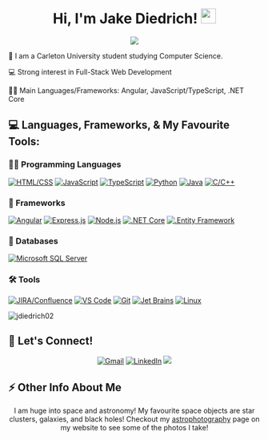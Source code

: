 <h1 align="center"> Hi, I'm Jake Diedrich!
	<a href="https://github.com/Bouaskaoun" target="_self">
		<img src="https://media.giphy.com/media/hvRJCLFzcasrR4ia7z/giphy.gif" width="30">
	</a>
</h1>

<p align="center">
	<a href="https://github.com/jdiedrich02">
		<img src="https://readme-typing-svg.herokuapp.com?lines=Computer+Science+Student;Full+Stack+Web+Developer;Astronomer&center=true&width=380&height=45">
	</a>
</p>

🏫 I am a Carleton University student studying Computer Science.

💻 Strong interest in Full-Stack Web Development

👩‍💻 Main Languages/Frameworks: Angular, JavaScript/TypeScript, .NET Core

## 💻 Languages, Frameworks, & My Favourite Tools:

### 👩‍💻 Programming Languages
<a href="https://www.w3schools.com/html/"><img alt="HTML/CSS" src="https://img.shields.io/badge/HTML/CSS-239120?style=for-the-badge&logo=html5&logoColor=white"></a>
<a href="https://developer.mozilla.org/en-US/docs/Web/JavaScript"><img alt="JavaScript" src="https://img.shields.io/badge/JavaScript%20-%23F7DF1E.svg?style=for-the-badge&logo=javascript&logoColor=black"></a>
<a href="https://www.typescriptlang.org/"><img alt="TypeScript" src="https://shields.io/badge/TypeScript-3178C6?logo=TypeScript&logoColor=FFF&style=for-the-badge"></a>
<a href="https://www.python.org/"><img alt="Python" src="https://img.shields.io/badge/Python%20-%2314354C.svg?style=for-the-badge&logo=python&logoColor=white"></a>
<a href="https://www.java.com/en/"><img alt="Java" src="https://img.shields.io/badge/Java-ED8B00?style=for-the-badge&logo=openjdk&logoColor=white"></a>
<a href="https://cplusplus.com/"><img alt="C/C++" src="https://img.shields.io/badge/-c/c++-black?logo=c%2B%2B&style=for-the-badge&logoColor=blue"></a>

### 🚀 Frameworks
<a href="https://angular.io/"><img alt="Angular" src="https://img.shields.io/badge/angular-%23DD0031.svg?style=for-the-badge&logo=angular&logoColor=white"></a>
<a href="https://expressjs.com/"><img alt="Express.js" src="https://img.shields.io/badge/express.js-%23404d59.svg?style=for-the-badge&logo=express&logoColor=%2361DAFB"></a>
<a href="https://nodejs.org/en"><img alt="Node.js" src="https://img.shields.io/badge/node.js-6DA55F?style=for-the-badge&logo=node.js&logoColor=white"></a>
<a href="https://dotnet.microsoft.com/en-us/download"><img alt=".NET Core" src="https://img.shields.io/badge/.NET Core-5C2D91?style=for-the-badge&logo=.net&logoColor=white"></a>
<a href="https://learn.microsoft.com/en-us/ef/"><img alt=".Entity Framework" src="https://img.shields.io/badge/Entity Framework-5C2D91?style=for-the-badge&logo=.net&logoColor=white"></a>

### 📝 Databases
<a href="https://www.microsoft.com/en-ca/sql-server/sql-server-downloads"><img alt="Microsoft SQL Server" src="https://img.shields.io/badge/Microsoft%20SQL%20Server-CC2927?style=for-the-badge&logo=microsoft%20sql%20server&logoColor=white"></a>

### 🛠️ Tools
<a href="https://www.atlassian.com/software/jira"><img alt="JIRA/Confluence" src="https://img.shields.io/badge/Jira/Confluence-0052CC?style=for-the-badge&logo=Jira&logoColor=white"></a>
<a href="https://code.visualstudio.com/"><img alt="VS Code" src="https://img.shields.io/badge/Visual%20Studio%20Code-0078d7.svg?style=for-the-badge&logo=visual-studio-code&logoColor=white"></a>
<a href="https://git-scm.com/"><img alt="Git" src="https://img.shields.io/badge/Git%20-%23F05033.svg?style=for-the-badge&logo=git&logoColor=white"></a>
<a href="https://www.jetbrains.com/"><img alt="Jet Brains" src="https://img.shields.io/badge/jetbrains-000000?style=for-the-badge&logo=jetbrains"></a>
<a href="https://www.linux.org/"><img alt="Linux" src="https://img.shields.io/badge/-Linux-grey?style=for-the-badge&logo=linux"></a>

<img src="https://github-readme-stats.vercel.app/api/top-langs/?username=jdiedrich02&langs_count=8" alt="jdiedrich02">


## 🤝 Let's Connect!
<p align="center">
  <a href="mailto:jake.diedrich@gmail.com"><img img src="https://img.shields.io/badge/gmail-%23EA4335.svg?style=for-the-badge&logo=gmail&logoColor=white" alt="Gmail"/></a>
  <a href="https://www.linkedin.com/in/jake-diedrich/"><img src="https://img.shields.io/badge/linkedin-%230A66C2.svg?style=for-the-badge&logo=linkedin&logoColor=white" alt="LinkedIn"/></a>
  <a href="https://jakediedrich.tech"><img src="https://img.shields.io/badge/Personal Website-000000?style=for-the-badge&logo=About.me&logoColor=white"/></a>
</p>

## ⚡ Other Info About Me

<p align="center">
  I am huge into space and astronomy! My favourite space objects are star clusters, galaxies, and black holes! Checkout my <a href="https://jakediedrich.tech/astro">astrophotography</a> page on my website to see some of the photos I take!
</p>
